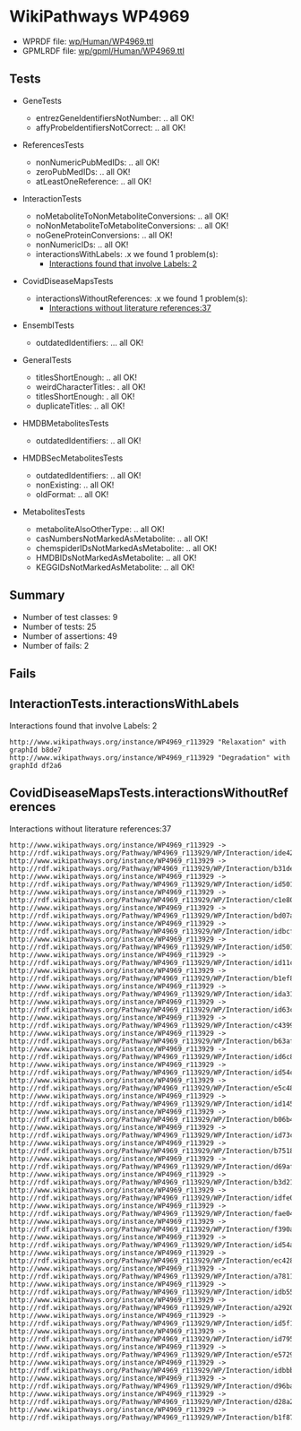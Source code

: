 # WikiPathways WP4969

* WPRDF file: [wp/Human/WP4969.ttl](../wp/Human/WP4969.ttl)
* GPMLRDF file: [wp/gpml/Human/WP4969.ttl](../wp/gpml/Human/WP4969.ttl)

## Tests

* GeneTests
    * entrezGeneIdentifiersNotNumber: .. all OK!
    * affyProbeIdentifiersNotCorrect: .. all OK!

* ReferencesTests
    * nonNumericPubMedIDs: .. all OK!
    * zeroPubMedIDs: .. all OK!
    * atLeastOneReference: .. all OK!

* InteractionTests
    * noMetaboliteToNonMetaboliteConversions: .. all OK!
    * noNonMetaboliteToMetaboliteConversions: .. all OK!
    * noGeneProteinConversions: .. all OK!
    * nonNumericIDs: .. all OK!
    * interactionsWithLabels: .x we found 1 problem(s):
        * [Interactions found that involve Labels: 2](#630d2679)

* CovidDiseaseMapsTests
    * interactionsWithoutReferences: .x we found 1 problem(s):
        * [Interactions without literature references:37](#2e295b82)

* EnsemblTests
    * outdatedIdentifiers: ... all OK!

* GeneralTests
    * titlesShortEnough: .. all OK!
    * weirdCharacterTitles: . all OK!
    * titlesShortEnough: . all OK!
    * duplicateTitles: .. all OK!

* HMDBMetabolitesTests
    * outdatedIdentifiers: .. all OK!

* HMDBSecMetabolitesTests
    * outdatedIdentifiers: .. all OK!
    * nonExisting: .. all OK!
    * oldFormat: .. all OK!

* MetabolitesTests
    * metaboliteAlsoOtherType: .. all OK!
    * casNumbersNotMarkedAsMetabolite: .. all OK!
    * chemspiderIDsNotMarkedAsMetabolite: .. all OK!
    * HMDBIDsNotMarkedAsMetabolite: .. all OK!
    * KEGGIDsNotMarkedAsMetabolite: .. all OK!

## Summary

* Number of test classes: 9
* Number of tests: 25
* Number of assertions: 49
* Number of fails: 2

## Fails

<a name="630d2679" />

## InteractionTests.interactionsWithLabels

Interactions found that involve Labels: 2
```
http://www.wikipathways.org/instance/WP4969_r113929 "Relaxation" with graphId b8de7
http://www.wikipathways.org/instance/WP4969_r113929 "Degradation" with graphId df2a6

```
<a name="2e295b82" />

## CovidDiseaseMapsTests.interactionsWithoutReferences

Interactions without literature references:37
```
http://www.wikipathways.org/instance/WP4969_r113929 -> http://rdf.wikipathways.org/Pathway/WP4969_r113929/WP/Interaction/ide42ad8d5
http://www.wikipathways.org/instance/WP4969_r113929 -> http://rdf.wikipathways.org/Pathway/WP4969_r113929/WP/Interaction/b31de
http://www.wikipathways.org/instance/WP4969_r113929 -> http://rdf.wikipathways.org/Pathway/WP4969_r113929/WP/Interaction/id501f9be8_1
http://www.wikipathways.org/instance/WP4969_r113929 -> http://rdf.wikipathways.org/Pathway/WP4969_r113929/WP/Interaction/c1e80
http://www.wikipathways.org/instance/WP4969_r113929 -> http://rdf.wikipathways.org/Pathway/WP4969_r113929/WP/Interaction/bd07a
http://www.wikipathways.org/instance/WP4969_r113929 -> http://rdf.wikipathways.org/Pathway/WP4969_r113929/WP/Interaction/idbcf919df
http://www.wikipathways.org/instance/WP4969_r113929 -> http://rdf.wikipathways.org/Pathway/WP4969_r113929/WP/Interaction/id501f9be8_2
http://www.wikipathways.org/instance/WP4969_r113929 -> http://rdf.wikipathways.org/Pathway/WP4969_r113929/WP/Interaction/id11cf8705
http://www.wikipathways.org/instance/WP4969_r113929 -> http://rdf.wikipathways.org/Pathway/WP4969_r113929/WP/Interaction/b1ef8
http://www.wikipathways.org/instance/WP4969_r113929 -> http://rdf.wikipathways.org/Pathway/WP4969_r113929/WP/Interaction/ida315d709
http://www.wikipathways.org/instance/WP4969_r113929 -> http://rdf.wikipathways.org/Pathway/WP4969_r113929/WP/Interaction/id63c55d3
http://www.wikipathways.org/instance/WP4969_r113929 -> http://rdf.wikipathways.org/Pathway/WP4969_r113929/WP/Interaction/c4399
http://www.wikipathways.org/instance/WP4969_r113929 -> http://rdf.wikipathways.org/Pathway/WP4969_r113929/WP/Interaction/b63af
http://www.wikipathways.org/instance/WP4969_r113929 -> http://rdf.wikipathways.org/Pathway/WP4969_r113929/WP/Interaction/id6c85e882
http://www.wikipathways.org/instance/WP4969_r113929 -> http://rdf.wikipathways.org/Pathway/WP4969_r113929/WP/Interaction/id54c92813
http://www.wikipathways.org/instance/WP4969_r113929 -> http://rdf.wikipathways.org/Pathway/WP4969_r113929/WP/Interaction/e5c48
http://www.wikipathways.org/instance/WP4969_r113929 -> http://rdf.wikipathways.org/Pathway/WP4969_r113929/WP/Interaction/id1454daff
http://www.wikipathways.org/instance/WP4969_r113929 -> http://rdf.wikipathways.org/Pathway/WP4969_r113929/WP/Interaction/b06b4
http://www.wikipathways.org/instance/WP4969_r113929 -> http://rdf.wikipathways.org/Pathway/WP4969_r113929/WP/Interaction/id73c52fb1
http://www.wikipathways.org/instance/WP4969_r113929 -> http://rdf.wikipathways.org/Pathway/WP4969_r113929/WP/Interaction/b7518
http://www.wikipathways.org/instance/WP4969_r113929 -> http://rdf.wikipathways.org/Pathway/WP4969_r113929/WP/Interaction/d69af
http://www.wikipathways.org/instance/WP4969_r113929 -> http://rdf.wikipathways.org/Pathway/WP4969_r113929/WP/Interaction/b3d21
http://www.wikipathways.org/instance/WP4969_r113929 -> http://rdf.wikipathways.org/Pathway/WP4969_r113929/WP/Interaction/idfe038846
http://www.wikipathways.org/instance/WP4969_r113929 -> http://rdf.wikipathways.org/Pathway/WP4969_r113929/WP/Interaction/fae04
http://www.wikipathways.org/instance/WP4969_r113929 -> http://rdf.wikipathways.org/Pathway/WP4969_r113929/WP/Interaction/f390a
http://www.wikipathways.org/instance/WP4969_r113929 -> http://rdf.wikipathways.org/Pathway/WP4969_r113929/WP/Interaction/id54a8211b
http://www.wikipathways.org/instance/WP4969_r113929 -> http://rdf.wikipathways.org/Pathway/WP4969_r113929/WP/Interaction/ec428
http://www.wikipathways.org/instance/WP4969_r113929 -> http://rdf.wikipathways.org/Pathway/WP4969_r113929/WP/Interaction/a7811
http://www.wikipathways.org/instance/WP4969_r113929 -> http://rdf.wikipathways.org/Pathway/WP4969_r113929/WP/Interaction/idb55155be
http://www.wikipathways.org/instance/WP4969_r113929 -> http://rdf.wikipathways.org/Pathway/WP4969_r113929/WP/Interaction/a2920
http://www.wikipathways.org/instance/WP4969_r113929 -> http://rdf.wikipathways.org/Pathway/WP4969_r113929/WP/Interaction/id5f119cca
http://www.wikipathways.org/instance/WP4969_r113929 -> http://rdf.wikipathways.org/Pathway/WP4969_r113929/WP/Interaction/id7951d7ac
http://www.wikipathways.org/instance/WP4969_r113929 -> http://rdf.wikipathways.org/Pathway/WP4969_r113929/WP/Interaction/e5729
http://www.wikipathways.org/instance/WP4969_r113929 -> http://rdf.wikipathways.org/Pathway/WP4969_r113929/WP/Interaction/idbbb881c9
http://www.wikipathways.org/instance/WP4969_r113929 -> http://rdf.wikipathways.org/Pathway/WP4969_r113929/WP/Interaction/d96ba
http://www.wikipathways.org/instance/WP4969_r113929 -> http://rdf.wikipathways.org/Pathway/WP4969_r113929/WP/Interaction/d28a2
http://www.wikipathways.org/instance/WP4969_r113929 -> http://rdf.wikipathways.org/Pathway/WP4969_r113929/WP/Interaction/b1f87

```
